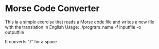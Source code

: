 Morse Code Converter
=====
This ia a simple exercise that reads a Morse code file and writes a new file with the translation in English
Usage:
./program_name -f inputfile -o outputfile

It converts "/" for a space